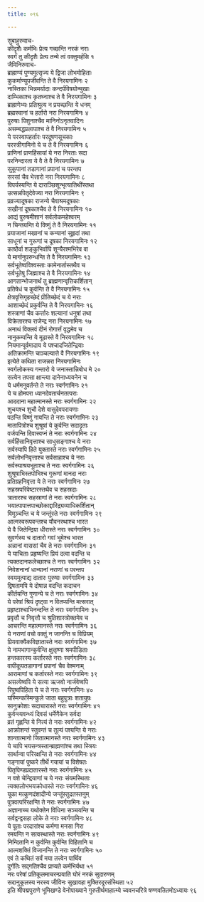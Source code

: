 ```yaml
---
title: ०९६

---
```

सुबाहुरुवाच-  
कीदृशैः कर्मभिः प्रेत्य गच्छन्ति नरकं नराः  
स्वर्गं तु कीदृशैः प्रेत्य तन्मे त्वं वक्तुमर्हसि १  
जैमिनिरुवाच-  
ब्राह्मण्यं पुण्यमुत्सृज्य ये द्विजा लोभमोहिताः  
कुकर्माण्युपजीवन्ति ते वै निरयगामिनः २  
नास्तिका भिन्नमर्यादाः कन्दर्पविषयोन्मुखाः  
दाम्भिकाश्च कृतघ्नाश्च ते वै निरयगामिनः ३  
ब्राह्मणेभ्यः प्रतिश्रुत्य न प्रयच्छन्ति ये धनम्  
ब्रह्मस्वानां च हर्तारो नरा निरयगामिनः ४  
पुरुषाः पिशुनाश्चैव मानिनोऽनृतवादिनः  
असम्बद्धप्रलापाश्च ते वै निरयगामिनः ५  
ये परस्वापहर्तारः परदूषणसूचकाः  
परस्त्रीगामिनो ये च ते वै निरयगामिनः ६  
प्राणिनां प्राणहिंसायां ये नरा निरताः सदा  
परनिन्दारता ये वै ते वै निरयगामिनः ७  
सुकूपानां तडागानां प्रपानां च परन्तप  
सरसां चैव भेत्तारो नरा निरयगामिनः ८  
विपर्यस्यन्ति ये दाराञ्छिशून्भृत्यातिथींस्तथा  
उत्सन्नपितृदेवेज्या नरा निरयगामिनः ९  
प्रव्रज्यादूषका राजन्ये चैवाश्रमदूषकाः  
सखीनां दूषकाश्चैव ते वै निरयगामिनः १०  
आद्यं पुरुषमीशानं सर्वलोकमहेश्वरम्  
न चिन्तयन्ति ये विष्णुं ते वै निरयगामिनः ११  
प्रयाजानां मखानां च कन्यानां सुहृदां तथा  
साधूनां च गुरूणां च दूषका निरयगामिनः १२  
काष्ठैर्वा शङ्कुभिर्वापि शून्यैरश्मभिरेव वा  
ये मार्गानुपरुन्धन्ति ते वै निरयगामिनः १३  
सर्वभूतेष्वविश्वस्ताः कामेनार्तास्तथैव च  
सर्वभूतेषु जिह्माश्च ते वै निरयगामिनः १४  
आगतान्भोजनार्थं तु ब्राह्मणान्वृत्तिकर्शितान्  
प्रतिषेधं च कुर्वन्ति ते वै निरयगामिनः १५  
क्षेत्रवृत्तिगृहच्छेदं प्रीतिच्छेदं च ये नराः  
आशाच्छेदं प्रकुर्वन्ति ते वै निरयगामिनः १६  
शस्त्राणां चैव कर्त्तारः शल्यानां धनुषां तथा  
विक्रेतारश्च राजेन्द्र नरा निरयगामिनः १७  
अनाथं विक्लवं दीनं रोगार्त्तं वृद्धमेव च  
नानुकम्पन्ति ये मूढास्ते वै निरयगामिनः १८  
नियमान्पूर्वमादाय ये पश्चादजितेन्द्रियाः  
अतिक्रामन्ति चाञ्चल्यात्ते वै निरयगामिनः १९  
इत्येते कथिता राजन्नरा निरयगामिनः  
स्वर्गलोकस्य गन्तारो ये जनास्तान्निबोध मे २०  
सत्येन तपसा क्षान्त्या दानेनाध्ययनेन च  
ये धर्ममनुवर्तन्ते ते नराः स्वर्गगामिनः २१  
ये च होमपरा ध्यानदेवतार्चनतत्पराः  
आददाना महात्मानस्ते नराः स्वर्गगामिनः २२  
शुचयश्च शुचौ देशे वासुदेवपरायणाः  
पठन्ति विष्णुं गायन्ति ते नराः स्वर्गगामिनः २३  
मातापित्रोश्च शुश्रूषां ये कुर्वन्ति सदादृताः  
वर्जयन्ति दिवास्वप्नं ते नराः स्वर्गगामिनः २४  
सर्वहिंसानिवृत्ताश्च साधुसङ्गाश्च ये नराः  
सर्वस्यापि हिते युक्तास्ते नराः स्वर्गगामिनः २५  
सर्वलोभनिवृत्ताश्च सर्वसाहाश्च ये नराः  
सर्वस्याश्रयभूताश्च ते नराः स्वर्गगामिनः २६  
शुश्रूषाभिस्तपोभिश्च गुरूणां मानदा नराः  
प्रतिग्रहनिवृत्ता ये ते नराः स्वर्गगामिनः २७  
सहस्रपरिवेष्टारस्तथैव च सहस्रदाः  
त्रातारश्च सहस्राणां ते नराः स्वर्गगामिनः २८  
भयात्पापात्तपाच्छोकाद्दारिद्र्यव्याधिकर्शितान्  
विमुञ्चन्ति च ये जन्तूंस्ते नराः स्वर्गगामिनः २९  
आत्मस्वरूपवन्तश्च यौवनस्थाश्च भारत  
ये वै जितेन्द्रिया धीरास्ते नराः स्वर्गगामिनः ३०  
सुवर्णस्य च दातारो गवां भूमेश्च भारत  
अन्नानां वाससां चैव ते नराः स्वर्गगामिनः ३१  
ये याचिताः प्रहृष्यन्ति प्रियं दत्वा वदन्ति च  
त्यक्तदानफलेच्छाश्च ते नराः स्वर्गगामिनः ३२  
निवेशनानां धान्यानां नराणां च परन्तप  
स्वयमुत्पाद्य दातारः पुरुषाः स्वर्गगामिनः ३३  
द्विषतामपि ये दोषान्न वदन्ति कदाचन  
कीर्तयन्ति गुणान्ये च ते नराः स्वर्गगामिनः ३४  
ये परेषां श्रियं दृष्ट्वा न वितप्यन्ति मत्सरात्  
प्रहृष्टाश्चाभिनन्दन्ति ते नराः स्वर्गगामिनः ३५  
प्रवृत्तौ च निवृत्तौ च श्रुतिशास्त्रोक्तमेव च  
आचरन्ति महात्मानस्ते नराः स्वर्गगामिनः ३६  
ये नराणां वचो वक्तुं न जानन्ति च विप्रियम्  
प्रियवाक्यैकविज्ञातास्ते नराः स्वर्गगामिनः ३७  
ये नामभागान्कुर्वन्ति क्षुत्तृष्णा श्रमपीडिताः  
हन्तकारस्य कर्तारस्ते नराः स्वर्गगामिनः ३८  
वापीकूपतडागानां प्रपानां चैव वेश्मनाम्  
आरामाणां च कर्तारस्ते नराः स्वर्गगामिनः ३९  
असत्येष्वपि ये सत्या ऋजवो नार्जवेष्वपि  
रिपुष्वपिहिता ये च ते नराः स्वर्गगामिनः ४०  
यस्मिन्कस्मिन्कुले जाता बहुपुत्राः शतायुषः  
सानुक्रोशाः सदाचारास्ते नराः स्वर्गगामिनः ४१  
कुर्वन्त्यवन्ध्यं दिवसं धर्मेणैकेन सर्वदा  
व्रतं गृह्णन्ति ये नित्यं ते नराः स्वर्गगामिनः ४२  
आक्रोशन्तं स्तुवन्तं च तुल्यं पश्यन्ति ये नराः  
शान्तात्मानो जितात्मानस्ते नराः स्वर्गगामिनः ४३  
ये चापि भयसन्त्रस्तान्ब्राह्मणांश्च तथा स्त्रियः  
सार्थान्वा परिरक्षन्ति ते नराः स्वर्गगामिनः ४४  
गङ्गायां पुष्करे तीर्थे गयायां च विशेषतः  
पितृपिण्डप्रदातारस्ते नराः स्वर्गगामिनः ४५  
न वशे चेन्द्रियाणां च ये नराः संयमस्थिताः  
त्यक्तलोभभयक्रोधास्ते नराः स्वर्गगामिनः ४६  
यूका मत्कुणदंशादीन्ये जन्तूंस्तुदतस्तनुम्  
पुत्रवत्परिरक्षन्ति ते नराः स्वर्गगामिनः ४७  
अज्ञानाच्च यथोक्तेन विधिना सञ्चयन्ति च  
सर्वद्वन्द्वसहा लोके ते नराः स्वर्गगामिनः ४८  
ये पूताः परदारांश्च कर्मणा मनसा गिरा  
रमयन्ति न सत्वस्थास्ते नराः स्वर्गगामिनः ४९  
निन्दितानि न कुर्वन्ति कुर्वन्ति विहितानि च  
आत्मशक्तिं विजानन्ति ते नराः स्वर्गगामिनः ५०  
एवं ते कथितं सर्वं मया तत्त्वेन पार्थिव  
दुर्गतिः सद्गतिश्चैव प्राप्यते कर्मभिर्यथा ५१  
नरः परेषां प्रतिकूलमाचरन्प्रयाति घोरं नरकं सुदारुणम्  
सदानुकूलस्य नरस्य जीविनः सुखावहा मुक्तिरदूरसंस्थिता ५२  
इति श्रीपद्मपुराणे भूमिखण्डे वेनोपाख्याने गुरुतीर्थमाहात्म्ये च्यवनचरित्रे षण्णवतितमोऽध्यायः ९६